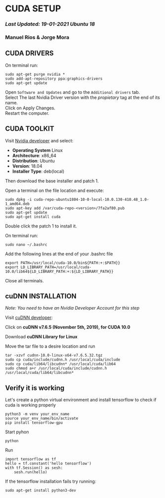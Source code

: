 
# CUDA SETUP  
### *Last Updated: 19-01-2021 Ubuntu 18*
### **Manuel Rios & Jorge Mora**

## CUDA DRIVERS

On terminal run:


```
sudo apt-get purge nvidia *
sudo add-apt-repository ppa:graphics-drivers
sudo apt-get update
```

Open `Software and Updates` and go to the `Additional drivers`  tab.  
Select The last Nvidia Driver version with the _propietary_ tag at the end of its name.  
Click on Apply Changes.  
Restart the computer.  

## CUDA TOOLKIT

Visit [Nvidia developer](https://developer.nvidia.com/cuda-10.0-download-archive) and select:

- **Operating System** Linux
- **Architecture**: x86_64
- **Distribution**: Ubuntu
- **Version**: 18.04
- **Installer Type**: deb(local)  

Then download the base installer and patch 1.

Open a terminal on the file location and execute:  

```
sudo dpkg -i cuda-repo-ubuntu1804-10-0-local-10.0.130-410.48_1.0-1_amd64.deb
sudo apt-key add /var/cuda-repo-<version>/7fa2af80.pub
sudo apt-get update
sudo apt-get install cuda
```

Double click the patch 1 to install it.

On terminal run:

`sudo nano ~/.bashrc`

Add the following lines at the end of your .bashrc file 

```
export PATH=/usr/local/cuda-10.0/bin${PATH:+:$PATH}}
export LD_LIBRARY_PATH=/usr/local/cuda-10.0/lib64${LD_LIBRARY_PATH:+:${LD_LIBRARY_PATH}}
```

Close all terminals.


## cuDNN INSTALLATION

*Note: You need to have an Nvidia Developer Account for this step*


Visit [cuDNN developer](https://developer.nvidia.com/rdp/cudnn-archive):

Click on **cuDNN v7.6.5 (November 5th, 2019), for CUDA 10.0**

Download **cuDNN Library for Linux**

Move the tar file to a desire location and run

```
tar -xzvf cudnn-10.0-linux-x64-v7.6.5.32.tgz
sudo cp cuda/include/cudnn.h /usr/local/cuda/include
sudo cp cuda/lib64/libcudnn* /usr/local/cuda/lib64
sudo chmod a+r /usr/local/cuda/include/cudnn.h /usr/local/cuda/lib64/libcudnn*
```

## Verify it is working

Let's create a python virtual environment and install tensorflow to check if cuda is working properly 

```
python3 -m venv your_env_name
source your_env_name/bin/activate
pip install tensorflow-gpu
```

Start pyhon 

`python`

Run

```
import tensorflow as tf
hello = tf.constant('hello tensorflow')
with tf.Session() as sesh:
    sesh.run(hello)
```

If the tensorflow installation fails try running:

`sudo apt-get install python3-dev`